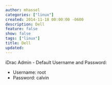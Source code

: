 ```yaml
---
author: mhassel
categories: ["linux"]
created: 2014-11-18 00:00:00 -0600
description: Dell
feature: false
show: false
tags: ["linux"]
title: Dell
updated:
---
```

iDrac Admin - Default Username and Password:

  * Username: root
  * Password: calvin

